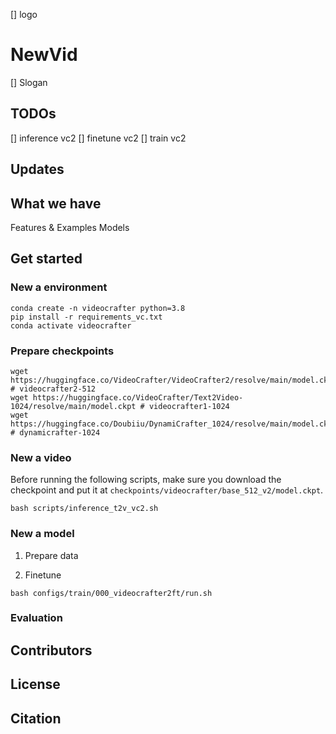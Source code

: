 [] logo

# NewVid
[] Slogan

## TODOs
[] inference vc2
[] finetune vc2
[] train vc2

## Updates

## What we have
Features & Examples
Models

## Get started

### New a environment
```
conda create -n videocrafter python=3.8
pip install -r requirements_vc.txt
conda activate videocrafter
```

### Prepare checkpoints
```
wget https://huggingface.co/VideoCrafter/VideoCrafter2/resolve/main/model.ckpt   # videocrafter2-512
wget https://huggingface.co/VideoCrafter/Text2Video-1024/resolve/main/model.ckpt # videocrafter1-1024
wget https://huggingface.co/Doubiiu/DynamiCrafter_1024/resolve/main/model.ckpt   # dynamicrafter-1024
```

### New a video
Before running the following scripts, make sure you download the checkpoint and put it at `checkpoints/videocrafter/base_512_v2/model.ckpt`.
```
bash scripts/inference_t2v_vc2.sh
```

### New a model
1. Prepare data


2. Finetune  
```
bash configs/train/000_videocrafter2ft/run.sh
```

### Evaluation

## Contributors

## License

## Citation

